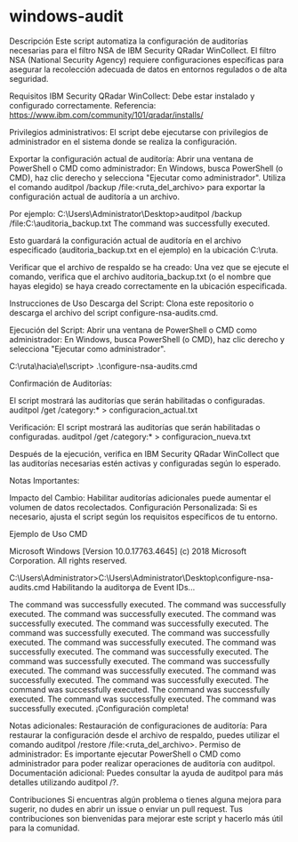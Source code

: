 # windows-audit

Descripción
Este script automatiza la configuración de auditorías necesarias para el filtro NSA de IBM Security QRadar WinCollect. El filtro NSA (National Security Agency) requiere configuraciones específicas para asegurar la recolección adecuada de datos en entornos regulados o de alta seguridad.

Requisitos
IBM Security QRadar WinCollect: Debe estar instalado y configurado correctamente.
Referencia: https://www.ibm.com/community/101/qradar/installs/

Privilegios administrativos: El script debe ejecutarse con privilegios de administrador en el sistema donde se realiza la configuración.

Exportar la configuración actual de auditoría:
Abrir una ventana de PowerShell o CMD como administrador:
En Windows, busca PowerShell (o CMD), haz clic derecho y selecciona "Ejecutar como administrador".
Utiliza el comando auditpol /backup /file:<ruta_del_archivo> para exportar la configuración actual de auditoría a un archivo.

Por ejemplo:
C:\Users\Administrator\Desktop>auditpol /backup /file:C:\auditoria_backup.txt
The command was successfully executed.

Esto guardará la configuración actual de auditoría en el archivo especificado (auditoria_backup.txt en el ejemplo) en la ubicación C:\ruta\.

Verificar que el archivo de respaldo se ha creado:
Una vez que se ejecute el comando, verifica que el archivo auditoria_backup.txt (o el nombre que hayas elegido) se haya creado correctamente en la ubicación especificada.

Instrucciones de Uso
Descarga del Script:
Clona este repositorio o descarga el archivo del script configure-nsa-audits.cmd.


Ejecución del Script:
Abrir una ventana de PowerShell o CMD como administrador:
En Windows, busca PowerShell (o CMD), haz clic derecho y selecciona "Ejecutar como administrador".

C:\ruta\hacia\el\script> .\configure-nsa-audits.cmd

Confirmación de Auditorías:

El script mostrará las auditorías que serán habilitadas o configuradas.
auditpol /get /category:* > configuracion_actual.txt


Verificación:
El script mostrará las auditorías que serán habilitadas o configuradas.
auditpol /get /category:* > configuracion_nueva.txt

Después de la ejecución, verifica en IBM Security QRadar WinCollect que las auditorías necesarias estén activas y configuradas según lo esperado.

Notas Importantes:

Impacto del Cambio: Habilitar auditorías adicionales puede aumentar el volumen de datos recolectados.
Configuración Personalizada: Si es necesario, ajusta el script según los requisitos específicos de tu entorno.

Ejemplo de Uso
CMD

Microsoft Windows [Version 10.0.17763.4645]
(c) 2018 Microsoft Corporation. All rights reserved.

C:\Users\Administrator>C:\Users\Administrator\Desktop\configure-nsa-audits.cmd
Habilitando la auditorφa de Event IDs...

The command was successfully executed.
The command was successfully executed.
The command was successfully executed.
The command was successfully executed.
The command was successfully executed.
The command was successfully executed.
The command was successfully executed.
The command was successfully executed.
The command was successfully executed.
The command was successfully executed.
The command was successfully executed.
The command was successfully executed.
The command was successfully executed.
The command was successfully executed.
The command was successfully executed.
The command was successfully executed.
The command was successfully executed.
The command was successfully executed.
The command was successfully executed.
¡Configuración completa!

Notas adicionales:
Restauración de configuraciones de auditoría: Para restaurar la configuración desde el archivo de respaldo, puedes utilizar el comando auditpol /restore /file:<ruta_del_archivo>.
Permiso de administrador: Es importante ejecutar PowerShell o CMD como administrador para poder realizar operaciones de auditoría con auditpol.
Documentación adicional: Puedes consultar la ayuda de auditpol para más detalles utilizando auditpol /?.

Contribuciones
Si encuentras algún problema o tienes alguna mejora para sugerir, no dudes en abrir un issue o enviar un pull request. Tus contribuciones son bienvenidas para mejorar este script y hacerlo más útil para la comunidad.
